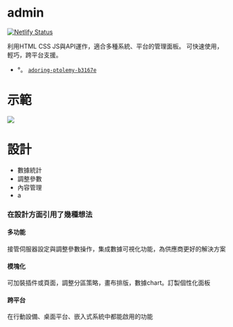 # admin

[![Netlify Status](https://api.netlify.com/api/v1/badges/aed0736c-40f7-41bf-afe6-4a23a6788dd2/deploy-status)](https://app.netlify.com/sites/net/deploys)


利用HTML CSS JS與API運作，適合多種系統、平台的管理面板。
可快速使用，輕巧，跨平台支援。

- °。 [`adoring-ptolemy-b3167e`](http://net.netlify.app)

# 示範
![](https://i.imgur.com/qPMhcY3.png)


# 設計

 * 數據統計
 * 調整參數
 * 內容管理
 * a
### 在設計方面引用了幾種想法

#### 多功能

接管伺服器設定與調整參數操作，集成數據可視化功能，為供應商更好的解決方案

#### 模塊化

可加裝插件或頁面，調整分區策略，畫布排版，數據chart。訂製個性化面板

#### 跨平台

在行動設備、桌面平台、嵌入式系統中都能啟用的功能
